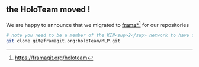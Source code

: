 ## the HoloTeam moved !

We are happy to announce that we migrated to [frama*][1][^1] for our repositories

```sh
# note you need to be a member of the KIN<sup>2</sup> network to have full access to the repository
git clone git@framagit.org:holoTeam/MLP.git

```

[^1]: <https://framagit.org/holoteam>
[^2]: <https://framagit.org/kin>


[1]: https://framagit.org/holoteam/MLP
[2]: https://framagit.org/kin
